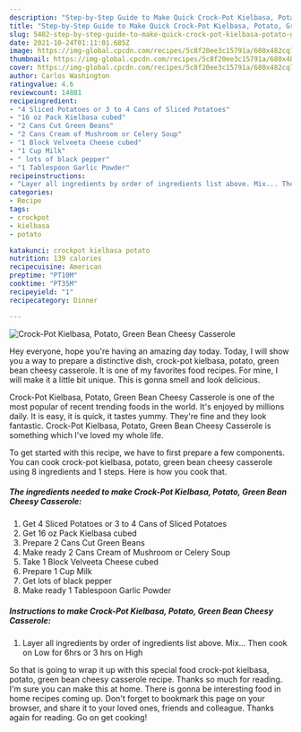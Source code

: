 ```yaml
---
description: "Step-by-Step Guide to Make Quick Crock-Pot Kielbasa, Potato, Green Bean Cheesy Casserole"
title: "Step-by-Step Guide to Make Quick Crock-Pot Kielbasa, Potato, Green Bean Cheesy Casserole"
slug: 5402-step-by-step-guide-to-make-quick-crock-pot-kielbasa-potato-green-bean-cheesy-casserole
date: 2021-10-24T01:11:01.685Z
image: https://img-global.cpcdn.com/recipes/5c8f20ee3c15791a/680x482cq70/crock-pot-kielbasa-potato-green-bean-cheesy-casserole-recipe-main-photo.jpg
thumbnail: https://img-global.cpcdn.com/recipes/5c8f20ee3c15791a/680x482cq70/crock-pot-kielbasa-potato-green-bean-cheesy-casserole-recipe-main-photo.jpg
cover: https://img-global.cpcdn.com/recipes/5c8f20ee3c15791a/680x482cq70/crock-pot-kielbasa-potato-green-bean-cheesy-casserole-recipe-main-photo.jpg
author: Carlos Washington
ratingvalue: 4.6
reviewcount: 14881
recipeingredient:
- "4 Sliced Potatoes or 3 to 4 Cans of Sliced Potatoes"
- "16 oz Pack Kielbasa cubed"
- "2 Cans Cut Green Beans"
- "2 Cans Cream of Mushroom or Celery Soup"
- "1 Block Velveeta Cheese cubed"
- "1 Cup Milk"
- " lots of black pepper"
- "1 Tablespoon Garlic Powder"
recipeinstructions:
- "Layer all ingredients by order of ingredients list above. Mix... Then cook on Low for 6hrs or 3 hrs on High"
categories:
- Recipe
tags:
- crockpot
- kielbasa
- potato

katakunci: crockpot kielbasa potato 
nutrition: 139 calories
recipecuisine: American
preptime: "PT10M"
cooktime: "PT35M"
recipeyield: "1"
recipecategory: Dinner

---
```



![Crock-Pot Kielbasa, Potato, Green Bean Cheesy Casserole](https://img-global.cpcdn.com/recipes/5c8f20ee3c15791a/680x482cq70/crock-pot-kielbasa-potato-green-bean-cheesy-casserole-recipe-main-photo.jpg)

Hey everyone, hope you're having an amazing day today. Today, I will show you a way to prepare a distinctive dish, crock-pot kielbasa, potato, green bean cheesy casserole. It is one of my favorites food recipes. For mine, I will make it a little bit unique. This is gonna smell and look delicious.

Crock-Pot Kielbasa, Potato, Green Bean Cheesy Casserole is one of the most popular of recent trending foods in the world. It's enjoyed by millions daily. It is easy, it is quick, it tastes yummy. They're fine and they look fantastic. Crock-Pot Kielbasa, Potato, Green Bean Cheesy Casserole is something which I've loved my whole life.




To get started with this recipe, we have to first prepare a few components. You can cook crock-pot kielbasa, potato, green bean cheesy casserole using 8 ingredients and 1 steps. Here is how you cook that.

<!--inarticleads1-->

##### The ingredients needed to make Crock-Pot Kielbasa, Potato, Green Bean Cheesy Casserole:

1. Get 4 Sliced Potatoes or 3 to 4 Cans of Sliced Potatoes
1. Get 16 oz Pack Kielbasa cubed
1. Prepare 2 Cans Cut Green Beans
1. Make ready 2 Cans Cream of Mushroom or Celery Soup
1. Take 1 Block Velveeta Cheese cubed
1. Prepare 1 Cup Milk
1. Get  lots of black pepper
1. Make ready 1 Tablespoon Garlic Powder




<!--inarticleads2-->

##### Instructions to make Crock-Pot Kielbasa, Potato, Green Bean Cheesy Casserole:

1. Layer all ingredients by order of ingredients list above. Mix... Then cook on Low for 6hrs or 3 hrs on High




So that is going to wrap it up with this special food crock-pot kielbasa, potato, green bean cheesy casserole recipe. Thanks so much for reading. I'm sure you can make this at home. There is gonna be interesting food in home recipes coming up. Don't forget to bookmark this page on your browser, and share it to your loved ones, friends and colleague. Thanks again for reading. Go on get cooking!
